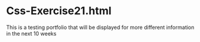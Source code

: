 # Css-Exercise21.html
This is a testing portfolio that will be displayed for more different information in the next 10 weeks
